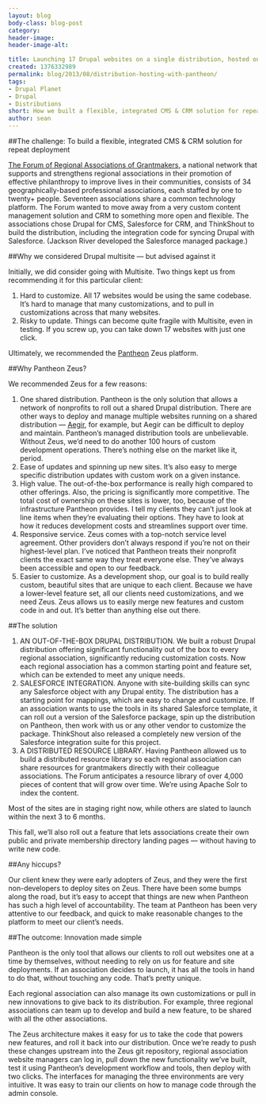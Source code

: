 ```yaml
---
layout: blog
body-class: blog-post
category:
header-image:
header-image-alt:

title: Launching 17 Drupal websites on a single distribution, hosted on Pantheon
created: 1376332989
permalink: blog/2013/08/distribution-hosting-with-pantheon/
tags:
- Drupal Planet
- Drupal
- Distributions
short: How we built a flexible, integrated CMS & CRM solution for repeat deployment with Pantheon hosting
author: sean
---
```

##The challenge: To build a flexible, integrated CMS & CRM solution for repeat deployment

[The Forum of Regional Associations of Grantmakers](http://givingforum.org), a national network that supports and strengthens regional associations in their promotion of effective philanthropy to improve lives in their communities, consists of 34 geographically-based professional associations, each staffed by one to twenty+ people. Seventeen associations share a common technology platform. The Forum wanted to move away from a very custom content management solution and CRM to something more open and flexible. The associations chose Drupal for CMS, Salesforce for CRM, and ThinkShout to build the distribution, including the integration code for syncing Drupal with Salesforce. (Jackson River developed the Salesforce managed package.)

##Why we considered Drupal multisite — but advised against it

Initially, we did consider going with Multisite. Two things kept us from recommending it for this particular client:

1. Hard to customize. All 17 websites would be using the same codebase. It’s hard to manage that many customizations, and to pull in customizations across that many websites.
2. Risky to update. Things can become quite fragile with Multisite, even in testing. If you screw up, you can take down 17 websites with just one click.

Ultimately, we recommended the [Pantheon](https://www.getpantheon.com/) Zeus platform.

##Why Pantheon Zeus?

We recommended Zeus for a few reasons:

1. One shared distribution. Pantheon is the only solution that allows a network of nonprofits to roll out a shared Drupal distribution. There are other ways to deploy and manage multiple websites running on a shared distribution — [Aegir](http://www.aegirproject.org/), for example, but Aegir can be difficult to deploy and maintain. Pantheon’s managed distribution tools are unbelievable. Without Zeus, we’d need to do another 100 hours of custom development operations. There’s nothing else on the market like it, period.
2. Ease of updates and spinning up new sites. It’s also easy to merge specific distribution updates with custom work on a given instance.
3. High value. The out-of-the-box performance is really high compared to other offerings. Also, the pricing is significantly more competitive. The total cost of ownership on these sites is lower, too, because of the infrastructure Pantheon provides. I tell my clients they can’t just look at line items when they’re evaluating their options. They have to look at how it reduces development costs and streamlines support over time.
4. Responsive service. Zeus comes with a top-notch service level agreement. Other providers don’t always respond if you’re not on their highest-level plan. I’ve noticed that Pantheon treats their nonprofit clients the exact same way they treat everyone else. They’ve always been accessible and open to our feedback.
5. Easier to customize. As a development shop, our goal is to build really custom, beautiful sites that are unique to each client. Because we have a lower-level feature set, all our clients need customizations, and we need Zeus. Zeus allows us to easily merge new features and custom code in and out. It’s better than anything else out there.

##The solution

1. AN OUT-OF-THE-BOX DRUPAL DISTRIBUTION. We built a robust Drupal distribution offering significant functionality out of the box to every regional association, significantly reducing customization costs. Now each regional association has a common starting point and feature set, which can be extended to meet any unique needs.
2. SALESFORCE INTEGRATION. Anyone with site-building skills can sync any Salesforce object with any Drupal entity. The distribution has a starting point for mappings, which are easy to change and customize. If an association wants to use the tools in its shared Salesforce template, it can roll out a version of the Salesforce package, spin up the distribution on Pantheon, then work with us or any other vendor to customize the package. ThinkShout also released a completely new version of the Salesforce integration suite for this project.
3. A DISTRIBUTED RESOURCE LIBRARY. Having Pantheon allowed us to build a distributed resource library so each regional association can share resources for grantmakers directly with their colleague associations. The Forum anticipates a resource library of over 4,000 pieces of content that will grow over time. We’re using Apache Solr to index the content.

Most of the sites are in staging right now, while others are slated to launch within the next 3 to 6 months.

This fall, we’ll also roll out a feature that lets associations create their own public and private membership directory landing pages — without having to write new code.

##Any hiccups?

Our client knew they were early adopters of Zeus, and they were the first non-developers to deploy sites on Zeus. There have been some bumps along the road, but it’s easy to accept that things are new when Pantheon has such a high level of accountability. The team at Pantheon has been very attentive to our feedback, and quick to make reasonable changes to the platform to meet our client’s needs.

##The outcome: Innovation made simple

Pantheon is the only tool that allows our clients to roll out websites one at a time by themselves, without needing to rely on us for feature and site deployments. If an association decides to launch, it has all the tools in hand to do that, without touching any code. That’s pretty unique.

Each regional association can also manage its own customizations or pull in new innovations to give back to its distribution. For example, three regional associations can team up to develop and build a new feature, to be shared with all the other associations.

The Zeus architecture makes it easy for us to take the code that powers new features, and roll it back into our distribution. Once we’re ready to push these changes upstream into the Zeus git repository, regional association website managers can log in, pull down the new functionality we’ve built, test it using Pantheon’s development workflow and tools, then deploy with two clicks. The interfaces for managing the three environments are very intuitive. It was easy to train our clients on how to manage code through the admin console.
